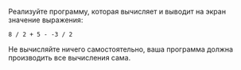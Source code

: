 Реализуйте программу, которая вычисляет и выводит на экран значение выражения:

```text
8 / 2 + 5 - -3 / 2
```

Не вычисляйте ничего самостоятельно, ваша программа должна производить все вычисления сама.
